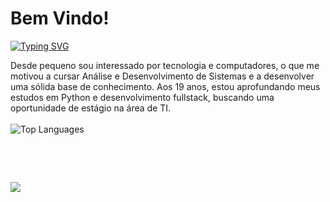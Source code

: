 # Bem Vindo!

<p float="left">
  <a href="https://git.io/typing-svg">
     <img src="https://readme-typing-svg.demolab.com?font=Fira+Code&pause=1000&color=F74C6AFF&random=false&width=499&height=40&lines=Guilherme+Castro." alt="Typing SVG" />
  </a>

   <p float="left">
      Desde pequeno sou interessado por tecnologia e computadores, o que me motivou a cursar Análise e Desenvolvimento de Sistemas e a desenvolver uma sólida base de conhecimento. 
      Aos 19 anos, estou aprofundando meus estudos em Python e desenvolvimento fullstack, buscando uma oportunidade de estágio na área de TI.
      <br>
      <br>
      <img src="https://github-readme-stats.vercel.app/api/top-langs/?username=guilhermecastropires&layout=compact&theme=dracula" alt="Top Languages">
      <br>
  </p>

##

<div style="display: inline_block"><br>
    <link rel="stylesheet" type='text/css' href="https://cdn.jsdelivr.net/gh/devicons/devicon@latest/devicon.min.css" />        
</div>  

##

<div>
  <a href="https://www.linkedin.com/in/guilhermecastropires/" target="_blank"><img src="https://img.shields.io/badge/-LinkedIn-%230077B5?style=for-the-badge&logo=linkedin&logoColor=white" target="_blank"></a> 
</div>



          
